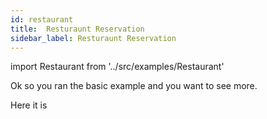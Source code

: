 ```yaml
---
id: restaurant
title:  Resturaunt Reservation
sidebar_label: Resturaunt Reservation
---
```


import Restaurant from '../src/examples/Restaurant'

Ok so you ran the basic example and you want to see more.

Here it is 

<Restaurant />